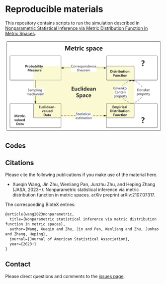 # Reproducible materials
This repository contains scripts to run the simulation described in [Nonparametric Statistical Inference via Metric Distribution Function in Metric Spaces](https://arxiv.org/abs/2107.07317). 

![](real_theory_bridge.png)

## Codes


## Citations

Please cite the following publications if you make use of the material here.

- Xueqin Wang, Jin Zhu, Wenliang Pan, Junzhu Zhu, and Heping Zhang (JASA, 2023+). Nonparametric statistical inference via metric distribution function in metric spaces. arXiv preprint arXiv:2107.07317.

The corresponding BibteX entries:

```
@article{wang2023nonparametric,
  title={Nonparametric statistical inference via metric distribution function in metric spaces},
  author={Wang, Xueqin and Zhu, Jin and Pan, Wenliang and Zhu, Junhao and Zhang, Heping},
  journal={Journal of American Statistical Association},
  year={2023+}
}

```


## Contact
Please direct questions and comments to the [issues page](https://github.com/Mamba413/Nonparametric-Statistical-Inference-via-Metric-Distribution-Function-in-Metric-Spaces).
